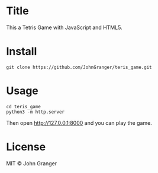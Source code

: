 # Title

This a Tetris Game with JavaScript and HTML5.

# Install

```
git clone https://github.com/JohnGranger/teris_game.git
```

# Usage

```
cd teris_game
python3 -m http.server
```

Then open http://127.0.0.1:8000 and you can play the game.
# License

MIT © John Granger